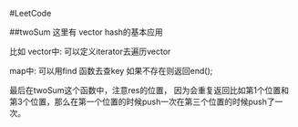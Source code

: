#LeetCode

##twoSum
这里有 vector hash的基本应用

比如 vector中: 可以定义iterator去遍历vector

map中: 可以用find 函数去查key 如果不存在则返回end();

最后在twoSum这个函数中，注意res的位置， 因为会重复返回比如第1个位置和第3个位置，那么在第一个位置的时候push一次在第三个位置的时候push了一次。
